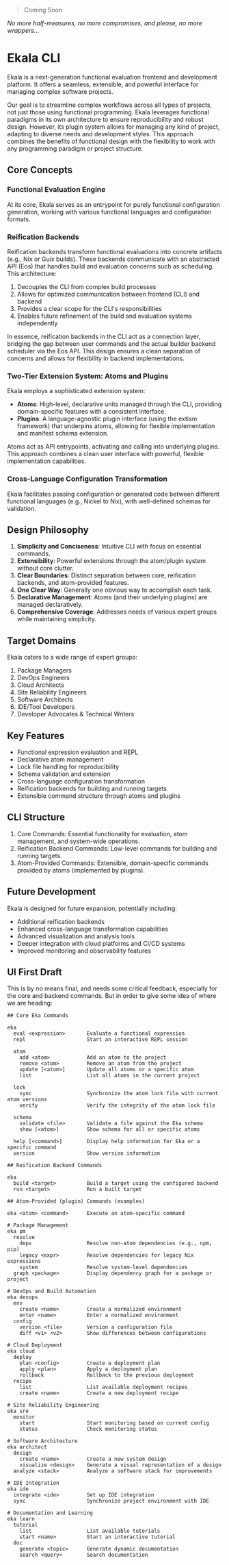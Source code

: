 > Coming Soon

_No more half-measures, no more compromises, and please, no more wrappers..._

# Ekala CLI

Ekala is a next-generation functional evaluation frontend and development platform. It offers a seamless, extensible, and powerful interface for managing complex software projects.

Our goal is to streamline complex workflows across all types of projects, not just those using functional programming. Ekala leverages functional paradigms in its own architecture to ensure reproducibility and robust design. However, its plugin system allows for managing any kind of project, adapting to diverse needs and development styles. This approach combines the benefits of functional design with the flexibility to work with any programming paradigm or project structure.

## Core Concepts

### Functional Evaluation Engine

At its core, Ekala serves as an entrypoint for purely functional configuration generation, working with various functional languages and configuration formats.

### Reification Backends

Reification backends transform functional evaluations into concrete artifacts (e.g., Nix or Guix builds). These backends communicate with an abstracted API (Eos) that handles build and evaluation concerns such as scheduling. This architecture:

1. Decouples the CLI from complex build processes
2. Allows for optimized communication between frontend (CLI) and backend
3. Provides a clear scope for the CLI's responsibilities
4. Enables future refinement of the build and evaluation systems independently

In essence, reification backends in the CLI act as a connection layer, bridging the gap between user commands and the actual builder backend scheduler via the Eos API. This design ensures a clean separation of concerns and allows for flexibility in backend implementations.

### Two-Tier Extension System: Atoms and Plugins

Ekala employs a sophisticated extension system:

- **Atoms**: High-level, declarative units managed through the CLI, providing domain-specific features with a consistent interface.
- **Plugins**: A language-agnostic plugin interface (using the extism framework) that underpins atoms, allowing for flexible implementation and manifest schema extension.

Atoms act as API entrypoints, activating and calling into underlying plugins. This approach combines a clean user interface with powerful, flexible implementation capabilities.

### Cross-Language Configuration Transformation

Ekala facilitates passing configuration or generated code between different functional languages (e.g., Nickel to Nix), with well-defined schemas for validation.

## Design Philosophy

1. **Simplicity and Conciseness**: Intuitive CLI with focus on essential commands.
2. **Extensibility**: Powerful extensions through the atom/plugin system without core clutter.
3. **Clear Boundaries**: Distinct separation between core, reification backends, and atom-provided features.
4. **One Clear Way**: Generally one obvious way to accomplish each task.
5. **Declarative Management**: Atoms (and their underlying plugins) are managed declaratively.
6. **Comprehensive Coverage**: Addresses needs of various expert groups while maintaining simplicity.

## Target Domains

Ekala caters to a wide range of expert groups:

1. Package Managers
2. DevOps Engineers
3. Cloud Architects
4. Site Reliability Engineers
5. Software Architects
6. IDE/Tool Developers
7. Developer Advocates & Technical Writers

## Key Features

- Functional expression evaluation and REPL
- Declarative atom management
- Lock file handling for reproducibility
- Schema validation and extension
- Cross-language configuration transformation
- Reification backends for building and running targets
- Extensible command structure through atoms and plugins

## CLI Structure

1. Core Commands: Essential functionality for evaluation, atom management, and system-wide operations.
2. Reification Backend Commands: Low-level commands for building and running targets.
3. Atom-Provided Commands: Extensible, domain-specific commands provided by atoms (implemented by plugins).

## Future Development

Ekala is designed for future expansion, potentially including:

- Additional reification backends
- Enhanced cross-language transformation capabilities
- Advanced visualization and analysis tools
- Deeper integration with cloud platforms and CI/CD systems
- Improved monitoring and observability features

## UI First Draft

This is by no means final, and needs some critical feedback, especially for the core and backend commands. But in order to give some idea of where we are heading:

```
## Core Eka Commands

eka
  eval <expression>       Evaluate a functional expression
  repl                    Start an interactive REPL session

  atom
    add <atom>            Add an atom to the project
    remove <atom>         Remove an atom from the project
    update [<atom>]       Update all atoms or a specific atom
    list                  List all atoms in the current project

  lock
    sync                  Synchronize the atom lock file with current atom versions
    verify                Verify the integrity of the atom lock file

  schema
    validate <file>       Validate a file against the Eka schema
    show [<atom>]         Show schema for all or specific atoms

  help [<command>]        Display help information for Eka or a specific command
  version                 Show version information

## Reification Backend Commands

eka
  build <target>          Build a target using the configured backend
  run <target>            Run a built target

## Atom-Provided (plugin) Commands (examples)

eka <atom> <command>      Execute an atom-specific command

# Package Management
eka pm
  resolve
    deps                  Resolve non-atom dependencies (e.g., npm, pip)
    legacy <expr>         Resolve dependencies for legacy Nix expressions
    system                Resolve system-level dependencies
  graph <package>         Display dependency graph for a package or project

# DevOps and Build Automation
eka devops
  env
    create <name>         Create a normalized environment
    enter <name>          Enter a normalized environment
  config
    version <file>        Version a configuration file
    diff <v1> <v2>        Show differences between configurations

# Cloud Deployment
eka cloud
  deploy
    plan <config>         Create a deployment plan
    apply <plan>          Apply a deployment plan
    rollback              Rollback to the previous deployment
  recipe
    list                  List available deployment recipes
    create <name>         Create a new deployment recipe

# Site Reliability Engineering
eka sre
  monitor
    start                 Start monitoring based on current config
    status                Check monitoring status

# Software Architecture
eka architect
  design
    create <name>         Create a new system design
    visualize <design>    Generate a visual representation of a design
  analyze <stack>         Analyze a software stack for improvements

# IDE Integration
eka ide
  integrate <ide>         Set up IDE integration
  sync                    Synchronize project environment with IDE

# Documentation and Learning
eka learn
  tutorial
    list                  List available tutorials
    start <name>          Start an interactive tutorial
  doc
    generate <topic>      Generate dynamic documentation
    search <query>        Search documentation
```
